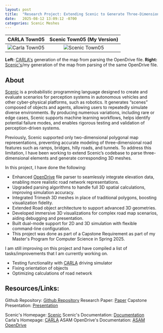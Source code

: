 ```yaml
---
layout: post
title:  "Research Project: Extending Scenic to Generate Three-Dimensional Meshes of Road Networks"
date:   2025-08-12 13:09:12 -0700
categories: Scenic Meshes
---
```


CARLA Town05             |  Scenic Town05 (My Version)
:-------------------------:|:-------------------------:
![Carla Town05]({{site.baseurl}}/assets/Capstone/CARLA_Town05.png)  |  ![Scenic Town05]({{site.baseurl}}/assets/Capstone/Scenic_Town05.png)
**Left:** [CARLA's][carla] generation of the map from parsing the OpenDrive file.
**Right:** [Scenic's][scenic]/my generation of the map from parsing of the same OpenDrive file.

## About

[Scenic][scenic] is a probabilistic programming language designed to create and evaluate scenarios for perception systems in autonomous vehicles and other cyber-physical platforms, such as robotics. It generates “scenes” composed of objects and agents, allowing users to repeatedly simulate diverse environments. By producing numerous variations, including rare or edge cases, Scenic supports machine learning workflows, helps identify potential failure modes, and enables rigorous testing and validation of perception-driven systems.

Previously, Scenic supported only two-dimensional polygonal map representations, preventing accurate modeling of three-dimensional road features such as ramps, bridges, hilly roads, and tunnels. To address this limitation, I have been working to extend Scenic’s codebase to parse three-dimensional elements and generate corresponding 3D meshes.

In this project, I have done the following:
- Enhanced [OpenDrive][opendrive] file parser to seamlessly integrate elevation data, enabling more realistic road network representations.
- Upgraded parsing algorithms to handle full 3D spatial calculations, improving simulation accuracy.
- Integrated Trimesh 3D meshes in place of traditional polygons, boosting visualization fidelity.
- Extended Road object architecture to support advanced 3D geometries.
- Developed immersive 3D visualizations for complex road map scenarios, aiding debugging and presentation.
- Built dual-mode support for 2D and 3D simulation with flexible command-line configuration.
- This project was done as part of a Capstone Requirement as part of my Master's Program for Computer Science in Spring 2025. 

I am still improving on this project and have compiled a list of tasks/improvements that I am currently working on.
- Testing functionality with [CARLA][carla] driving simulator
- Fixing orientation of objects
- Optimizing calculations of road network

<!-- TODO: Add design process?-->

## Resources/Links:

Github Repository: [Github Repository][github-repo]
Research Paper: [Paper][paper]
Capstone Presentation: [Presentation][presentation]

Scenic's Homepage: [Scenic][scenic]
Scenic's Documentation: [Documentation][scenic_documentation]
Carla's Homepage: [CARLA][carla]
ASAM OpenDrive's Documentation: [ASAM OpenDrive][opendrive]

[github-repo]: https://github.com/BerkeleyLearnVerify/Scenic/tree/3d-driving
[paper]: https://drive.google.com/file/d/1heSntBwkX-YIAxuAPf8Bvj73L73NmwS3/view?usp=sharing
[presentation]: https://drive.google.com/file/d/1DkTVb16uYtd1eQdSoJ52yy_plOK3Svzt/view?usp=sharing
[scenic]: https://scenic-lang.org/
[scenic_documentation]: https://docs.scenic-lang.org/en/latest/
[carla]: https://carla.org/
[opendrive]: https://www.asam.net/standards/detail/opendrive/